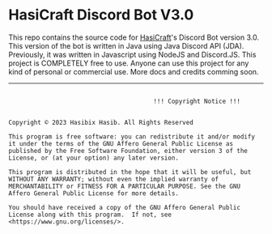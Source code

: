 # HasiCraft Discord Bot V3.0

This repo contains the source code for [HasiCraft](https://discord.gg/RX5azB3NwP)'s Discord Bot version 3.0. This version of the bot is written in Java using Java Discord API (JDA). Previously, it was written in Javascript using NodeJS and Discord.JS. This project is COMPLETELY free to use. Anyone can use this project for any kind of personal or commercial use. More docs and credits comming soon.

------------------------------------------------------------------
```

                                        !!! Copyright Notice !!!


Copyright © 2023 Hasibix Hasib. All Rights Reserved

This program is free software: you can redistribute it and/or modify it under the terms of the GNU Affero General Public License as published by the Free Software Foundation, either version 3 of the License, or (at your option) any later version.

This program is distributed in the hope that it will be useful, but WITHOUT ANY WARRANTY; without even the implied warranty of MERCHANTABILITY or FITNESS FOR A PARTICULAR PURPOSE. See the GNU Affero General Public License for more details.

You should have received a copy of the GNU Affero General Public License along with this program.  If not, see <https://www.gnu.org/licenses/>.
```
